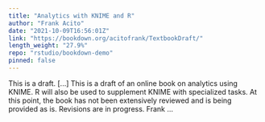 ```yaml
---
title: "Analytics with KNIME and R"
author: "Frank Acito"
date: "2021-10-09T16:56:01Z"
link: "https://bookdown.org/acitofrank/TextbookDraft/"
length_weight: "27.9%"
repo: "rstudio/bookdown-demo"
pinned: false
---
```


This is a draft. [...] This is a draft of an online book on analytics using KNIME. R will also be used to supplement KNIME with specialized tasks. At this point, the book has not been extensively reviewed and is being provided as is. Revisions are in progress. Frank ...
